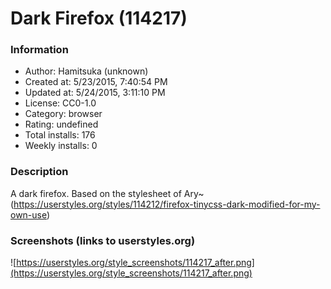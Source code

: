 # Dark Firefox (114217)

### Information
- Author: Hamitsuka (unknown)
- Created at: 5/23/2015, 7:40:54 PM
- Updated at: 5/24/2015, 3:11:10 PM
- License: CC0-1.0
- Category: browser
- Rating: undefined
- Total installs: 176
- Weekly installs: 0


### Description
A dark firefox. Based on the stylesheet of Ary~
(https://userstyles.org/styles/114212/firefox-tinycss-dark-modified-for-my-own-use)


### Screenshots (links to userstyles.org)
![https://userstyles.org/style_screenshots/114217_after.png](https://userstyles.org/style_screenshots/114217_after.png)


